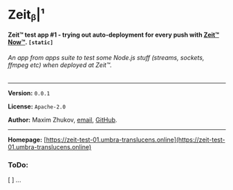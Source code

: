 # Zeitᵦ|¹
#### Zeit™ test app #1 - trying out auto-deployment for every push with [Zeit™](https://zeit.co) [Now™](https://zeit.co/now). `[static]`
###### *An app from apps suite to test some Node.js stuff (streams, sockets, ffmpeg etc) when deployed at Zeit™.*
<hr>

**Version:** ```0.0.1```

**License:** ```Apache-2.0```

**Author:** Maxim Zhukov, [email](mailto:mzhukov31415dev@gmail.com), [GitHub](https://github.com/mzhukov1973).

<hr>

**Homepage:** [https://zeit-test-01.umbra-translucens.online](https://zeit-test-01.umbra-translucens.online)

### ToDo:

 [ ] ...

